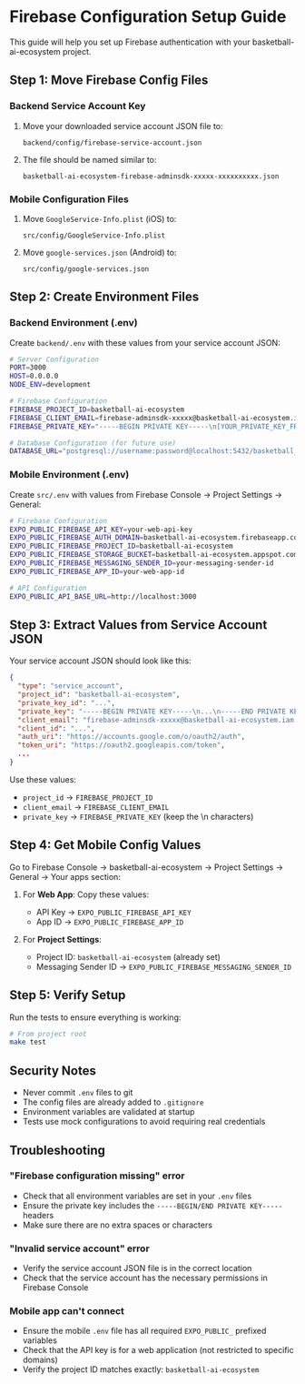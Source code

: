 # Firebase Configuration Setup Guide

This guide will help you set up Firebase authentication with your basketball-ai-ecosystem project.

## Step 1: Move Firebase Config Files

### Backend Service Account Key
1. Move your downloaded service account JSON file to:
   ```
   backend/config/firebase-service-account.json
   ```
   
2. The file should be named similar to:
   ```
   basketball-ai-ecosystem-firebase-adminsdk-xxxxx-xxxxxxxxxx.json
   ```

### Mobile Configuration Files
1. Move `GoogleService-Info.plist` (iOS) to:
   ```
   src/config/GoogleService-Info.plist
   ```

2. Move `google-services.json` (Android) to:
   ```
   src/config/google-services.json
   ```

## Step 2: Create Environment Files

### Backend Environment (.env)
Create `backend/.env` with these values from your service account JSON:

```bash
# Server Configuration
PORT=3000
HOST=0.0.0.0
NODE_ENV=development

# Firebase Configuration
FIREBASE_PROJECT_ID=basketball-ai-ecosystem
FIREBASE_CLIENT_EMAIL=firebase-adminsdk-xxxxx@basketball-ai-ecosystem.iam.gserviceaccount.com
FIREBASE_PRIVATE_KEY="-----BEGIN PRIVATE KEY-----\n[YOUR_PRIVATE_KEY_FROM_JSON]\n-----END PRIVATE KEY-----"

# Database Configuration (for future use)
DATABASE_URL="postgresql://username:password@localhost:5432/basketball_ai"
```

### Mobile Environment (.env)
Create `src/.env` with values from Firebase Console -> Project Settings -> General:

```bash
# Firebase Configuration
EXPO_PUBLIC_FIREBASE_API_KEY=your-web-api-key
EXPO_PUBLIC_FIREBASE_AUTH_DOMAIN=basketball-ai-ecosystem.firebaseapp.com
EXPO_PUBLIC_FIREBASE_PROJECT_ID=basketball-ai-ecosystem
EXPO_PUBLIC_FIREBASE_STORAGE_BUCKET=basketball-ai-ecosystem.appspot.com
EXPO_PUBLIC_FIREBASE_MESSAGING_SENDER_ID=your-messaging-sender-id
EXPO_PUBLIC_FIREBASE_APP_ID=your-web-app-id

# API Configuration
EXPO_PUBLIC_API_BASE_URL=http://localhost:3000
```

## Step 3: Extract Values from Service Account JSON

Your service account JSON should look like this:
```json
{
  "type": "service_account",
  "project_id": "basketball-ai-ecosystem",
  "private_key_id": "...",
  "private_key": "-----BEGIN PRIVATE KEY-----\n...\n-----END PRIVATE KEY-----\n",
  "client_email": "firebase-adminsdk-xxxxx@basketball-ai-ecosystem.iam.gserviceaccount.com",
  "client_id": "...",
  "auth_uri": "https://accounts.google.com/o/oauth2/auth",
  "token_uri": "https://oauth2.googleapis.com/token",
  ...
}
```

Use these values:
- `project_id` → `FIREBASE_PROJECT_ID`
- `client_email` → `FIREBASE_CLIENT_EMAIL`  
- `private_key` → `FIREBASE_PRIVATE_KEY` (keep the \n characters)

## Step 4: Get Mobile Config Values

Go to Firebase Console → basketball-ai-ecosystem → Project Settings → General → Your apps section:

1. For **Web App**: Copy these values:
   - API Key → `EXPO_PUBLIC_FIREBASE_API_KEY`
   - App ID → `EXPO_PUBLIC_FIREBASE_APP_ID`

2. For **Project Settings**:
   - Project ID: `basketball-ai-ecosystem` (already set)
   - Messaging Sender ID → `EXPO_PUBLIC_FIREBASE_MESSAGING_SENDER_ID`

## Step 5: Verify Setup

Run the tests to ensure everything is working:

```bash
# From project root
make test
```

## Security Notes

- Never commit `.env` files to git
- The config files are already added to `.gitignore`
- Environment variables are validated at startup
- Tests use mock configurations to avoid requiring real credentials

## Troubleshooting

### "Firebase configuration missing" error
- Check that all environment variables are set in your `.env` files
- Ensure the private key includes the `-----BEGIN/END PRIVATE KEY-----` headers
- Make sure there are no extra spaces or characters

### "Invalid service account" error  
- Verify the service account JSON file is in the correct location
- Check that the service account has the necessary permissions in Firebase Console

### Mobile app can't connect
- Ensure the mobile `.env` file has all required `EXPO_PUBLIC_` prefixed variables
- Check that the API key is for a web application (not restricted to specific domains)
- Verify the project ID matches exactly: `basketball-ai-ecosystem`
